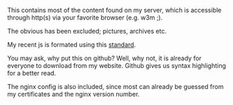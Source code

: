 This contains most of the content found on my server,
which is accessible through http(s) via your favorite browser (e.g. w3m ;).

The obvious has been excluded; pictures, archives etc.

My recent js is formated using this [standard](https://www.npmjs.com/package/standard).

You may ask, why put this on github?
Well, why not, it is already for everyone to download from my website.
Github gives us syntax highlighting for a better read.


The nginx config is also included, since most can already be guessed
from my certificates and the nginx version number.

